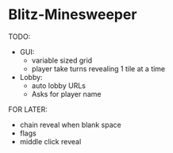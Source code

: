 # Blitz-Minesweeper

TODO:
- GUI:
	- variable sized grid
	- player take turns revealing 1 tile at a time
- Lobby:
	- auto lobby URLs
	- Asks for player name

FOR LATER:
- chain reveal when blank space
- flags
- middle click reveal
